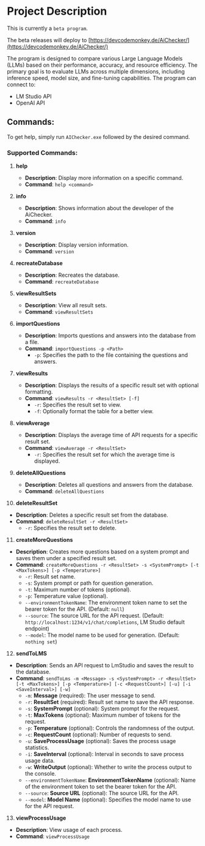 # Project Description

This is currently a `beta program`.

The beta releases will deploy to [https://devcodemonkey.de/AiChecker/](https://devcodemonkey.de/AiChecker/)

The program is designed to compare various Large Language Models (LLMs) based on their performance, accuracy, and resource efficiency. The primary goal is to evaluate LLMs across multiple dimensions, including inference speed, model size, and fine-tuning capabilities. The program can connect to:

- LM Studio API
- OpenAI API

## Commands:

To get help, simply run `AIChecker.exe` followed by the desired command.

### Supported Commands:

1. **help**

   - **Description**: Display more information on a specific command.
   - **Command**: `help <command>`

2. **info**

   - **Description**: Shows information about the developer of the AiChecker.
   - **Command**: `info`

3. **version**

   - **Description**: Display version information.
   - **Command**: `version`

4. **recreateDatabase**

   - **Description**: Recreates the database.
   - **Command**: `recreateDatabase`

5. **viewResultSets**

   - **Description**: View all result sets.
   - **Command**: `viewResultSets`

6. **importQuestions**

   - **Description**: Imports questions and answers into the database from a file.
   - **Command**: `importQuestions -p <Path>`
     - `-p`: Specifies the path to the file containing the questions and answers.

7. **viewResults**

   - **Description**: Displays the results of a specific result set with optional formatting.
   - **Command**: `viewResults -r <ResultSet> [-f]`
     - `-r`: Specifies the result set to view.
     - `-f`: Optionally format the table for a better view.

8. **viewAverage**

   - **Description**: Displays the average time of API requests for a specific result set.
   - **Command**: `viewAverage -r <ResultSet>`
     - `-r`: Specifies the result set for which the average time is displayed.

9. **deleteAllQuestions**

   - **Description**: Deletes all questions and answers from the database.
   - **Command**: `deleteAllQuestions`

10. **deleteResultSet**

- **Description**: Deletes a specific result set from the database.
- **Command**: `deleteResultSet -r <ResultSet>`
  - `-r`: Specifies the result set to delete.

11. **createMoreQuestions**

- **Description**: Creates more questions based on a system prompt and saves them under a specified result set.
- **Command**: `createMoreQuestions -r <ResultSet> -s <SystemPrompt> [-t <MaxTokens>] [-p <Temperature>]`
  - `-r`: Result set name.
  - `-s`: System prompt or path for question generation.
  - `-t`: Maximum number of tokens (optional).
  - `-p`: Temperature value (optional).
  - `--environmentTokenName`: The environment token name to set the bearer token for the API. (Default: `null`)
  - `--source`: The source URL for the API request. (Default: `http://localhost:1234/v1/chat/completions`, LM Studio default endpoint)
  - `--model`: The model name to be used for generation. (Default: `nothing set`)

12. **sendToLMS**

- **Description**: Sends an API request to LmStudio and saves the result to the database.
- **Command**: `sendToLms -m <Message> -s <SystemPrompt> -r <ResultSet> [-t <MaxTokens>] [-p <Temperature>] [-c <RequestCount>] [-u] [-i <SaveInterval>] [-w]`
  - `-m`: **Message** (required): The user message to send.
  - `-r`: **ResultSet** (required): Result set name to save the API response.
  - `-s`: **SystemPrompt** (optional): System prompt for the request.
  - `-t`: **MaxTokens** (optional): Maximum number of tokens for the request.
  - `-p`: **Temperature** (optional): Controls the randomness of the output.
  - `-c`: **RequestCount** (optional): Number of requests to send.
  - `-u`: **SaveProcessUsage** (optional): Saves the process usage statistics.
  - `-i`: **SaveInterval** (optional): Interval in seconds to save process usage data.
  - `-w`: **WriteOutput** (optional): Whether to write the process output to the console.
  - `--environmentTokenName`: **EnvironmentTokenName** (optional): Name of the environment token to set the bearer token for the API.
  - `--source`: **Source URL** (optional): The source URL for the API.
  - `--model`: **Model Name** (optional): Specifies the model name to use for the API request.

13. **viewProcessUsage**

- **Description**: View usage of each process.
- **Command**: `viewProcessUsage`
